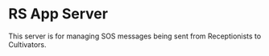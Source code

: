 # RS App Server

This server is for managing SOS messages being sent from Receptionists to Cultivators.